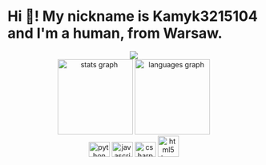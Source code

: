 <h1 align="left">Hi 👋! My nickname is Kamyk3215104 and I'm a human, from Warsaw.</h1>

<div align="center">
  <img src="https://profile-counter.glitch.me/Kamyk3215104/count.svg?"  />
</div>

<div align="center">
  <img src="https://github-readme-stats.vercel.app/api?username=Kamyk3215104&hide_title=false&hide_rank=false&show_icons=true&include_all_commits=true&count_private=true&disable_animations=false&theme=dracula&locale=en&hide_border=false" height="150" alt="stats graph"  />
  <img src="https://github-readme-stats.vercel.app/api/top-langs?username=Kamyk3215104&locale=en&hide_title=false&layout=compact&card_width=320&langs_count=5&theme=dracula&hide_border=false" height="150" alt="languages graph"  />
</div>

<div align="left">
</div>

<div align="center">
  <img src="https://cdn.jsdelivr.net/gh/devicons/devicon/icons/python/python-original.svg" height="30" width="42" alt="python logo"  />
  <img src="https://cdn.jsdelivr.net/gh/devicons/devicon/icons/javascript/javascript-original.svg" height="30" width="42" alt="javascript logo"  />
  <img src="https://cdn.jsdelivr.net/gh/devicons/devicon/icons/csharp/csharp-original.svg" height="30" width="42" alt="csharp logo"  />
<img src="https://cdn.discordapp.com/attachments/1112807909483610133/1112821174917943406/2503px-Blender_logo_no_text.png" width="42" alt="html5 logo"  />
</div>

<br clear="both">
<img src="https://profile-counter.glitch.me/flackkdev/count.svg?%22/%3E

###
